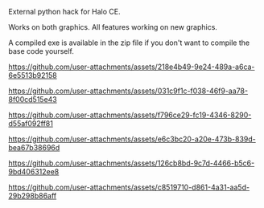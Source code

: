External python hack for Halo CE.

Works on both graphics. All features working on new graphics.

A compiled exe is available in the zip file if you don't want to compile the base code yourself.

https://github.com/user-attachments/assets/218e4b49-9e24-489a-a6ca-6e5513b92158



https://github.com/user-attachments/assets/031c9f1c-f038-46f9-aa78-8f00cd515e43



https://github.com/user-attachments/assets/f796ce29-fc19-4346-8290-d55af092ff81



https://github.com/user-attachments/assets/e6c3bc20-a20e-473b-839d-bea67b38696d



https://github.com/user-attachments/assets/126cb8bd-9c7d-4466-b5c6-9bd406312ee8



https://github.com/user-attachments/assets/c8519710-d861-4a31-aa5d-29b298b86aff

